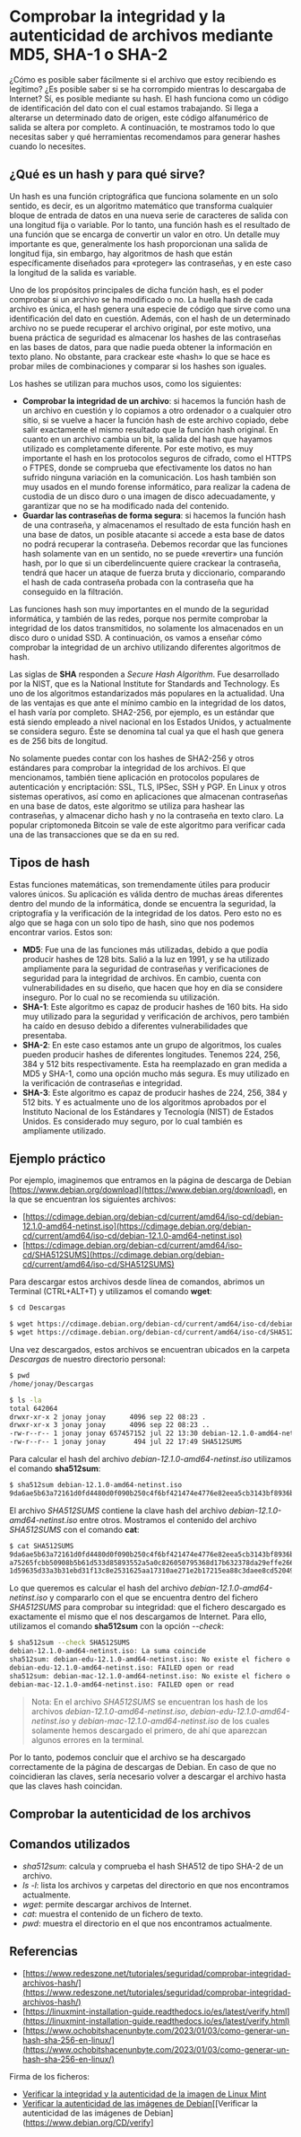 # Comprobar la integridad y la autenticidad de archivos mediante MD5, SHA-1 o SHA-2

¿Cómo es posible saber fácilmente si el archivo que estoy recibiendo es legítimo? ¿Es posible saber si se ha corrompido mientras lo descargaba de Internet? Sí, es posible mediante su hash. El hash funciona como un código de identificación del dato con el cual estamos trabajando. Si llega a alterarse un determinado dato de origen, este código alfanumérico de salida se altera por completo. A continuación, te mostramos todo lo que necesitas saber y qué herramientas recomendamos para generar hashes cuando lo necesites.

## ¿Qué es un hash y para qué sirve?

Un hash es una función criptográfica que funciona solamente en un solo sentido, es decir, es un algoritmo matemático que transforma cualquier bloque de entrada de datos en una nueva serie de caracteres de salida con una longitud fija o variable. Por lo tanto, una función hash es el resultado de una función que se encarga de convertir un valor en otro. Un detalle muy importante es que, generalmente los hash proporcionan una salida de longitud fija, sin embargo, hay algoritmos de hash que están específicamente diseñados para «proteger» las contraseñas, y en este caso la longitud de la salida es variable.

Uno de los propósitos principales de dicha función hash, es el poder comprobar si un archivo se ha modificado o no. La huella hash de cada archivo es única, el hash genera una especie de código que sirve como una identificación del dato en cuestión. Además, con el hash de un determinado archivo no se puede recuperar el archivo original, por este motivo, una buena práctica de seguridad es almacenar los hashes de las contraseñas en las bases de datos, para que nadie pueda obtener la información en texto plano. No obstante, para crackear este «hash» lo que se hace es probar miles de combinaciones y comparar si los hashes son iguales.

Los hashes se utilizan para muchos usos, como los siguientes:

* __Comprobar la integridad de un archivo__: si hacemos la función hash de un archivo en cuestión y lo copiamos a otro ordenador o a cualquier otro sitio, si se vuelve a hacer la función hash de este archivo copiado, debe salir exactamente el mismo resultado que la función hash original. En cuanto en un archivo cambia un bit, la salida del hash que hayamos utilizado es completamente diferente. Por este motivo, es muy importante el hash en los protocolos seguros de cifrado, como el HTTPS o FTPES, donde se comprueba que efectivamente los datos no han sufrido ninguna variación en la comunicación. Los hash también son muy usados en el mundo forense informático, para realizar la cadena de custodia de un disco duro o una imagen de disco adecuadamente, y garantizar que no se ha modificado nada del contenido.
* __Guardar las contraseñas de forma segura__: si hacemos la función hash de una contraseña, y almacenamos el resultado de esta función hash en una base de datos, un posible atacante si accede a esta base de datos no podrá recuperar la contraseña. Debemos recordar que las funciones hash solamente van en un sentido, no se puede «revertir» una función hash, por lo que si un ciberdelincuente quiere crackear la contraseña, tendrá que hacer un ataque de fuerza bruta y diccionario, comparando el hash de cada contraseña probada con la contraseña que ha conseguido en la filtración.

Las funciones hash son muy importantes en el mundo de la seguridad informática, y también de las redes, porque nos permite comprobar la integridad de los datos transmitidos, no solamente los almacenados en un disco duro o unidad SSD. A continuación, os vamos a enseñar cómo comprobar la integridad de un archivo utilizando diferentes algoritmos de hash.

Las siglas de __SHA__ responden a _Secure Hash Algorithm_. Fue desarrollado por la NIST, que es la National Institute for Standards and Technology. Es uno de los algoritmos estandarizados más populares en la actualidad. Una de las ventajas es que ante el mínimo cambio en la integridad de los datos, el hash varía por completo. SHA2-256, por ejemplo, es un estándar que está siendo empleado a nivel nacional en los Estados Unidos, y actualmente se considera seguro. Éste se denomina tal cual ya que el hash que genera es de 256 bits de longitud.

No solamente puedes contar con los hashes de SHA2-256 y otros estándares para comprobar la integridad de los archivos. El que mencionamos, también tiene aplicación en protocolos populares de autenticación y encriptación: SSL, TLS, IPSec, SSH y PGP. En Linux y otros sistemas operativos, así como en aplicaciones que almacenan contraseñas en una base de datos, este algoritmo se utiliza para hashear las contraseñas, y almacenar dicho hash y no la contraseña en texto claro. La popular criptomoneda Bitcoin se vale de este algoritmo para verificar cada una de las transacciones que se da en su red.

## Tipos de hash

Estas funciones matemáticas, son tremendamente útiles para producir valores únicos. Su aplicación es válida dentro de muchas áreas diferentes dentro del mundo de la informática, donde se encuentra la seguridad, la criptografía y la verificación de la integridad de los datos. Pero esto no es algo que se haga con un solo tipo de hash, sino que nos podemos encontrar varios. Estos son:

* __MD5__: Fue una de las funciones más utilizadas, debido a que podía producir hashes de 128 bits. Salió a la luz en 1991, y se ha utilizado ampliamente para la seguridad de contraseñas y verificaciones de seguridad para la integridad de archivos. En cambio, cuenta con vulnerabilidades en su diseño, que hacen que hoy en día se considere inseguro. Por lo cual no se recomienda su utilización.
* __SHA-1__: Este algoritmo es capaz de producir hashes de 160 bits. Ha sido muy utilizado para la seguridad y verificación de archivos, pero también ha caído en desuso debido a diferentes vulnerabilidades que presentaba.
* __SHA-2__: En este caso estamos ante un grupo de algoritmos, los cuales pueden producir hashes de diferentes longitudes. Tenemos 224, 256, 384 y 512 bits respectivamente. Esta ha reemplazado en gran medida a MD5 y SHA-1, como una opción mucho más segura. Es muy utilizado en la verificación de contraseñas e integridad.
* __SHA-3__: Este algoritmo es capaz de producir hashes de 224, 256, 384 y 512 bits. Y es actualmente uno de los algoritmos aprobados por el Instituto Nacional de los Estándares y Tecnología (NIST) de Estados Unidos. Es considerado muy seguro, por lo cual también es ampliamente utilizado.

## Ejemplo práctico

Por ejemplo, imaginemos que entramos en la página de descarga de Debian [https://www.debian.org/download](https://www.debian.org/download), en la que se encuentran los siguientes archivos:

* [https://cdimage.debian.org/debian-cd/current/amd64/iso-cd/debian-12.1.0-amd64-netinst.iso](https://cdimage.debian.org/debian-cd/current/amd64/iso-cd/debian-12.1.0-amd64-netinst.iso)
* [https://cdimage.debian.org/debian-cd/current/amd64/iso-cd/SHA512SUMS](https://cdimage.debian.org/debian-cd/current/amd64/iso-cd/SHA512SUMS)

Para descargar estos archivos desde línea de comandos, abrimos un Terminal (CTRL+ALT+T) y utilizamos el comando __wget__:

```bash
$ cd Descargas

$ wget https://cdimage.debian.org/debian-cd/current/amd64/iso-cd/debian-12.1.0-amd64-netinst.iso
$ wget https://cdimage.debian.org/debian-cd/current/amd64/iso-cd/SHA512SUMS
```

Una vez descargados, estos archivos se encuentran ubicados en la carpeta _Descargas_ de nuestro directorio personal:

```bash
$ pwd
/home/jonay/Descargas

$ ls -la
total 642064
drwxr-xr-x 2 jonay jonay      4096 sep 22 08:23 .
drwxr-xr-x 3 jonay jonay      4096 sep 22 08:23 ..
-rw-r--r-- 1 jonay jonay 657457152 jul 22 13:30 debian-12.1.0-amd64-netinst.iso
-rw-r--r-- 1 jonay jonay       494 jul 22 17:49 SHA512SUMS
```

Para calcular el hash del archivo _debian-12.1.0-amd64-netinst.iso_ utilizamos el comando __sha512sum__:

```bash
$ sha512sum debian-12.1.0-amd64-netinst.iso 
9da6ae5b63a72161d0fd4480d0f090b250c4f6bf421474e4776e82eea5cb3143bf8936bf43244e438e74d581797fe87c7193bbefff19414e33932fe787b1400f  debian-12.1.0-amd64-netinst.iso
```

El archivo _SHA512SUMS_ contiene la clave hash del archivo _debian-12.1.0-amd64-netinst.iso_ entre otros. Mostramos el contenido del archivo _SHA512SUMS_ con el comando __cat__:

```bash
$ cat SHA512SUMS 
9da6ae5b63a72161d0fd4480d0f090b250c4f6bf421474e4776e82eea5cb3143bf8936bf43244e438e74d581797fe87c7193bbefff19414e33932fe787b1400f  debian-12.1.0-amd64-netinst.iso
a75265fcbb50908b5b61d533d85893552a5a0c826050795368d17b632378da29effe2665804cbc52fe8a8f8142e389b07a369bc7a264fd454f562e47a4284e1a  debian-edu-12.1.0-amd64-netinst.iso
1d59635d33a3b31ebd31f13c8e2531625aa17310ae271e2b17215ea88c3daee8cd520491ec72870542cc9e5f4d633d63b6a1da2ddb81970daff1245224e881ce  debian-mac-12.1.0-amd64-netinst.iso
```

Lo que queremos es calcular el hash del archivo _debian-12.1.0-amd64-netinst.iso_ y compararlo con el que se encuentra dentro del fichero _SHA512SUMS_ para comprobar su integridad: que el fichero descargado es exactamente el mismo que el nos descargamos de Internet. Para ello, utilizamos el comando __sha512sum__ con la opción _--check_:

```bash
$ sha512sum --check SHA512SUMS
debian-12.1.0-amd64-netinst.iso: La suma coincide
sha512sum: debian-edu-12.1.0-amd64-netinst.iso: No existe el fichero o el directorio
debian-edu-12.1.0-amd64-netinst.iso: FAILED open or read
sha512sum: debian-mac-12.1.0-amd64-netinst.iso: No existe el fichero o el directorio
debian-mac-12.1.0-amd64-netinst.iso: FAILED open or read
```

> Nota: En el archivo _SHA512SUMS_ se encuentran los hash de los archivos _debian-12.1.0-amd64-netinst.iso_, _debian-edu-12.1.0-amd64-netinst.iso_ y _debian-mac-12.1.0-amd64-netinst.iso_ de los cuales solamente hemos descargado el primero, de ahí que aparezcan algunos errores en la terminal.

Por lo tanto, podemos concluir que el archivo se ha descargado correctamente de la página de descargas de Debian. En caso de que no coincidieran las claves, sería necesario volver a descargar el archivo hasta que las claves hash coincidan.


## Comprobar la autenticidad de los archivos


## Comandos utilizados

* _sha512sum_: calcula y comprueba el hash SHA512 de tipo SHA-2 de un archivo.
* _ls -l_: lista los archivos y carpetas del directorio en que nos encontramos actualmente.
* _wget_: permite descargar archivos de Internet.
* _cat_: muestra el contenido de un fichero de texto.
* _pwd_: muestra el directorio en el que nos encontramos actualmente.

## Referencias

* [https://www.redeszone.net/tutoriales/seguridad/comprobar-integridad-archivos-hash/](https://www.redeszone.net/tutoriales/seguridad/comprobar-integridad-archivos-hash/)
* [https://linuxmint-installation-guide.readthedocs.io/es/latest/verify.html](https://linuxmint-installation-guide.readthedocs.io/es/latest/verify.html)
* [https://www.ochobitshacenunbyte.com/2023/01/03/como-generar-un-hash-sha-256-en-linux/](https://www.ochobitshacenunbyte.com/2023/01/03/como-generar-un-hash-sha-256-en-linux/)

Firma de los ficheros:
* [Verificar la integridad y la autenticidad de la imagen de Linux Mint](https://linuxmint-installation-guide.readthedocs.io/es/latest/verify.html)
* [Verificar la autenticidad de las imágenes de Debian](https://www.debian.org/CD/verify)[[Verificar la autenticidad de las imágenes de Debian](https://www.debian.org/CD/verify]
